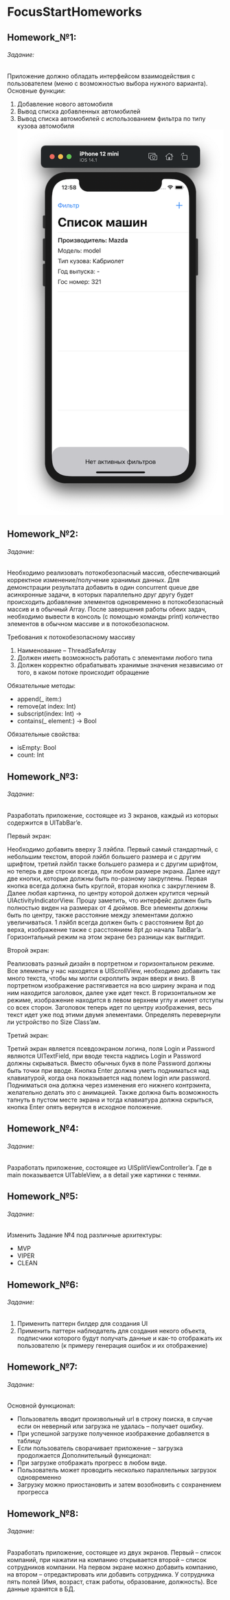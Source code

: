 # FocusStartHomeworks
## Homework_№1:
###### Задание:

Приложение должно обладать интерфейсом взаимодействия с пользователем (меню с возможностью выбора нужного варианта).
Основные функции:
1. Добавление нового автомобиля
2. Вывод списка добавленных автомобилей
3. Вывод списка автомобилей с использованием фильтра по типу кузова
автомобиля
![Alt text](ScreenShots/Homework_1.1.png)
## Homework_№2:
###### Задание:

Необходимо реализовать потокобезопасный массив, обеспечивающий корректное изменение/получение хранимых данных.
Для демонстрации результата добавить в один concurrent queue две асинхронные задачи, в которых параллельно друг другу будет происходить добавление элементов одновременно в потокобезопасный массив и в обычный Array.
После завершения работы обеих задач, необходимо вывести в консоль (с помощью команды print) количество элементов в обычном массиве и в потокобезопасном.

Требования к потокобезопасному массиву
1. Наименование – ThreadSafeArray
2. Должен иметь возможность работать с элементами любого типа
3. Должен корректно обрабатывать хранимые значения независимо от
того, в каком потоке происходит обращение

Обязательные методы:
* append(_ item:)
* remove(at index: Int)
* subscript(index: Int) -> 
* contains(_ element:) -> Bool

Обязательные свойства: 
* isEmpty: Bool
* count: Int

## Homework_№3:
###### Задание:

Разработать приложение, состоящее из 3 экранов, каждый из которых содержится в UITabBar’e.

Первый экран:

Необходимо добавить вверху 3 лэйбла. Первый самый стандартный, с небольшим текстом, второй лэйбл большего размера и с другим шрифтом, третий лэйбл также большего размера и с другим шрифтом, но теперь в две строки всегда, при любом размере экрана.
Далее идут две кнопки, которые должны быть по-разному закруглены. Первая кнопка всегда должна быть круглой, вторая кнопка с закруглением 8.
Далее любая картинка, по центру которой должен крутится черный UIActivityIndicatorView.
Прошу заметить, что интерфейс должен быть полностью виден на размерах от 4 дюймов. Все элементы должны быть по центру, также расстояние между элементами должно увеличиваться. 1 лэйбл всегда должен быть с расстоянием 8pt до верха, изображение также с расстоянием 8pt до начала TabBar’a. Горизонтальный режим на этом экране без разницы как выглядит.

Второй экран:

Реализовать разный дизайн в портретном и горизонтальном режиме. Все элементы у нас находятся в UIScrollView, необходимо добавить так много текста, чтобы мы могли скроллить экран вверх и вниз.
В портретном изображение растягивается на всю ширину экрана и под ним находится заголовок, далее уже идет текст. В горизонтальном же режиме, изображение находится в левом верхнем углу и имеет отступы со всех сторон. Заголовок теперь идет по центру изображения, весь текст идет уже под этими двумя элементами. Определять перевернули ли устройство по Size Class’aм.

Третий экран:

Третий экран является псевдоэкраном логина, поля Login и Password являются UITextField, при вводе текста надпись Login и Password должны скрываться. Вместо обычных букв в поле Password должны быть точки при вводе.
Кнопка Enter должна уметь подниматься над клавиатурой, когда она показывается над полем login или password. Подниматься она должна через изменения его нижнего контрэинта, желательно делать это с анимацией. Также должна быть возможность тапнуть в пустом месте экрана и тогда клавиатура должна скрыться, кнопка Enter опять вернутся в исходное положение.

## Homework_№4:
###### Задание:

Разработать приложение, состоящее из UISplitViewController’a. Где в main показывается UITableView, а в detail уже картинки с тенями.

## Homework_№5:
###### Задание:

Изменить Задание №4 под различные архитектуры:
* MVP
* VIPER 
* CLEAN

## Homework_№6:
###### Задание:

1. Применить паттерн билдер для создания UI
2. Применить паттерн наблюдатель для создания некого объекта, подписчики которого
будут получать данные и как-то отображать их пользователю (к примеру генерация ошибок и их отображение)

## Homework_№7:
###### Задание:

Основной функционал: 
* Пользователь вводит произвольный url в строку поиска, в случае если он неверный или загрузка не удалась – получает ошибку.
* При успешной загрузке полученное изображение добавляется в таблицу
* Если пользователь сворачивает приложение – загрузка продолжается
Дополнительный функционал:
* При загрузке отображать прогресс в любом виде.
* Пользователь может проводить несколько параллельных загрузок одновременно
* Загрузку можно приостановить и затем возобновить с сохранением прогресса

## Homework_№8:
###### Задание:

Разработать приложение, состоящее из двух экранов. Первый – список компаний, при нажатии на компанию открывается второй – список сотрудников компании. На первом экране можно добавить компанию, на втором – отредактировать или добавить сотрудника. У сотрудника пять полей (Имя, возраст, стаж работы, образование, должность). Все данные хранятся в БД.

